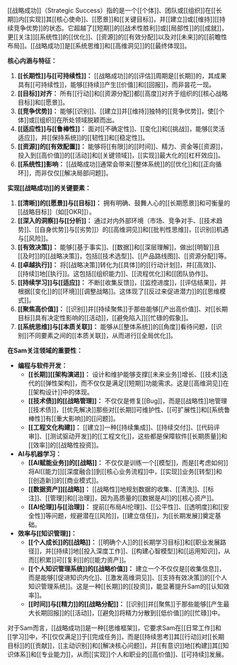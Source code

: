 [[战略成功]]（Strategic Success）指的是一个[[个体]]、团队或[[组织]]在[[长期]]内[[实现]]其[[核心使命]]、[[愿景]]和[[关键目标]]，并[[建立]]或[[维持]][[持续竞争优势]]的状态。它超越了[[短期]]的[[战术性胜利]]或[[局部性]]的[[成就]]，更[[关注]][[系统性]]的[[优化]]、[[资源]]的[[有效分配]]以及对[[未来]]的[[前瞻性布局]]。[[战略成功]]是[[系统思维]]和[[高维洞见]]的[[最终体现]]。

**核心内涵与特征：**

1.  **[[长期性]]与[[可持续性]]：** [[战略成功]]的[[评估]]周期是[[长期]]的，其成果具有[[可持续性]]，能够[[持续]]产生[[价值]]和[[回报]]，而非昙花一现。
2.  **[[目标]]对齐：** 所有[[行动]]和[[资源分配]]都[[高度]]对齐于组织的[[核心战略目标]]和[[愿景]]。
3.  **[[竞争优势]]：** 能够[[识别]]、[[建立]]并[[维持]]独特的[[竞争优势]]，使[[个体]]或[[组织]]在所处领域脱颖而出。
4.  **[[适应性]]与[[鲁棒性]]：** 面对[[不确定性]]、[[变化]]和[[挑战]]，能够[[灵活适应]]，并[[保持系统]]的[[韧性]]和[[稳定性]]。
5.  **[[资源]]的[[有效配置]]：** 能够将[[有限]]的[[时间]]、精力、资金等[[资源]]，投入到[[高价值]]的[[活动]]和[[关键领域]]，[[实现]]最大化的[[杠杆效应]]。
6.  **[[系统性]]影响：** [[战略成功]]通常会带来[[整体系统]]的[[优化]]和[[正向循环]]，而非仅仅[[解决局部问题]]。

**实现[[战略成功]]的关键要素：**

1.  **[[清晰]]的[[愿景]]与[[目标]]：** 拥有明确、鼓舞人心的[[长期愿景]]和可衡量的[[战略目标]]（如[[OKR]]）。
2.  **[[深入的洞察]]与[[分析]]：** 通过对内外部环境（市场、竞争对手、[[技术趋势]]、[[自身优势]]与[[劣势]]）的[[高维洞见]]和[[批判性思维]]，[[识别]]机遇与[[风险]]。
3.  **[[有效决策]]：** 能够[[基于事实]]、[[数据]]和[[深层理解]]，做出[[明智]]且[[及时]]的[[战略决策]]，包括[[技术选型]]、[[产品路线图]]、[[资源分配]]等。
4.  **[[卓越执行]]：** 将[[战略决策]]转化为[[具体]]的[[行动计划]]，并[[高效]]、[[持续]]地[[执行]]。这包括[[组织能力]]、[[流程优化]]和[[团队协作]]。
5.  **[[持续学习]]与[[适应]]：** 不断[[收集反馈]]，[[监控进度]]，[[评估结果]]，并根据[[变化]]的[[环境]][[调整战略]]。这体现了[[反过来促进潜力]]的[[思维模式]]。
6.  **[[聚焦高价值]]：** [[识别]]并[[持续聚焦]]于那些能够[[产出高价值]]、对[[长期目标]]具有决定性影响的[[活动]]，[[避免陷入]][[忙碌的假象]]。
7.  **[[系统思维]]与[[本质关联]]：** 能够从[[整体系统]]的[[角度]]看待问题，[[识别]]不同要素之间的[[本质关联]]，从而进行[[全局优化]]。

**在Sam关注领域的重要性：**

*   **编程与软件开发：**
    *   **[[长期]][[架构演进]]：** 设计和维护能够支撑[[未来业务]]增长、[[技术]]迭代的[[弹性架构]]，而不仅仅是满足[[短期]]功能需求。这是[[高维洞见]]在[[架构设计]]中的体现。
    *   **[[技术债]]的[[战略管理]]：** 不仅仅是修复[[Bug]]，而是[[战略性]]地管理[[技术债]]，[[优先解决]]那些对[[长期]]可维护性、[[可扩展性]]和[[系统鲁棒性]]有[[重大影响]]的[[问题]]。
    *   **[[工程文化构建]]：** [[建立]]一种[[持续集成]]、[[持续交付]]、[[代码评审]]、[[测试驱动开发]]的[[工程文化]]，这些都是保障软件[[长期质量]]和[[效率]]的[[战略性投资]]。
*   **AI与机器学习：**
    *   **[[AI赋能业务]]的[[战略]]：** 不仅仅是训练一个[[模型]]，而是[[考虑如何]]将AI[[能力]][[深度融合]]到[[核心业务流程]]中，[[实现]]业务[[转型]]和[[创造新]]的[[商业模式]]。
    *   **[[数据资产]][[战略]]：** [[战略性]]地规划数据的收集、[[清洗]]、[[标注]]、[[管理]]和[[治理]]，因为高质量的[[数据是AI]]的[[核心资产]]。
    *   **[[AI伦理]]与[[治理]]：** 提前[[布局AI伦理]]、[[公平性]]、[[透明度]]和[[安全性]]等问题，规避潜在[[风险]]，[[建立信任]]，为[[长期发展]]奠定基础。
*   **效率与[[知识管理]]：**
    *   **[[个人成长]]的[[战略]]：** [[明确个人]]的[[长期学习目标]]和[[职业发展路径]]，并[[持续]]地[[投入深度工作]]、[[构建心智模型]]和[[运用知识]]，从而[[积累]]可[[复利]]的[[能力资产]]。
    *   **[[个人知识管理系统]]的[[战略价值]]：** 建立一个不仅仅是[[收集信息]]，而是能够[[促进知识内化]]、[[激发高维洞见]]、[[支持有效决策]]的[[个人知识管理系统]]。这是一种[[长期]]的[[投资]]，能显著提升Sam的[[认知效率]]。
    *   **[[时间]]与[[精力]]的[[战略分配]]：** [[识别]]并[[聚焦]]于那些能够[[产生最大长期回报]]的[[活动]]，[[避免]]将精力分散到[[低价值]]的[[忙碌]]中。

对于Sam而言，[[战略成功]]是一种[[思维框架]]，它要求Sam在[[日常工作]]和[[学习]]中，不[[仅仅满足]]于[[完成任务]]，而是[[持续思考]]其[[行动]]对[[长期目标]]的[[贡献]]，[[主动识别]]和[[解决核心问题]]，并[[有意识]]地[[构建]]其[[知识体系]]和[[专业能力]]，从而[[实现]]个人和职业的[[高价值]]、[[可持续]]发展。